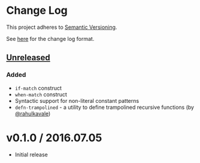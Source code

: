 # Change Log

This project adheres to [Semantic Versioning](http://semver.org/).
       
See [here](http://keepachangelog.com/) for the change log format.

## [Unreleased](https://github.com/missingfaktor/akar/compare/v0.1.0...HEAD)
### Added
- `if-match` construct
- `when-match` construct
- Syntactic support for non-literal constant patterns
- `defn-trampolined` - a utility to define trampolined recursive functions (by [@rahulkavale](https://github.com/rahulkavale)) 

# v0.1.0 / 2016.07.05

* Initial release
